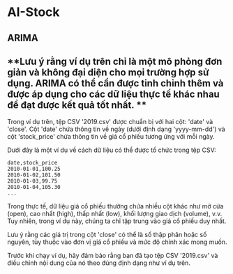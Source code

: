 # AI-Stock
ARIMA
----------
**Lưu ý rằng ví dụ trên chỉ là một mô phỏng đơn giản và không đại diện cho mọi trường hợp sử dụng. ARIMA có thể cần được tinh chỉnh thêm và được áp dụng cho các dữ liệu thực tế khác nhau để đạt được kết quả tốt nhất.
**
----------
Trong ví dụ trên, tệp CSV '2019.csv' được chuẩn bị với hai cột: 'date' và 'close'. Cột 'date' chứa thông tin về ngày (dưới định dạng 'yyyy-mm-dd') và cột 'stock_price' chứa thông tin về giá cổ phiếu tương ứng với mỗi ngày.

Dưới đây là một ví dụ về cách dữ liệu có thể được tổ chức trong tệp CSV:

```
date,stock_price
2010-01-01,100.25
2010-01-02,101.50
2010-01-03,99.75
2010-01-04,105.30
...
```

Trong thực tế, dữ liệu giá cổ phiếu thường chứa nhiều cột khác như mở cửa (open), cao nhất (high), thấp nhất (low), khối lượng giao dịch (volume), v.v. Tuy nhiên, trong ví dụ này, chúng ta chỉ tập trung vào giá cổ phiếu duy nhất.

Lưu ý rằng các giá trị trong cột 'close' có thể là số thập phân hoặc số nguyên, tùy thuộc vào đơn vị giá cổ phiếu và mức độ chính xác mong muốn.

Trước khi chạy ví dụ, hãy đảm bảo rằng bạn đã tạo tệp CSV '2019.csv' và điều chỉnh nội dung của nó theo đúng định dạng như ví dụ trên.
